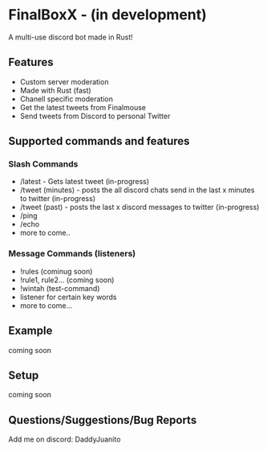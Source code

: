 # FinalBoxX - (in development)

A multi-use discord bot made in Rust!

## Features
  * Custom server moderation
  * Made with Rust (fast)
  * Chanell specific moderation
  * Get the latest tweets from Finalmouse
  * Send tweets from Discord to personal Twitter

## Supported commands and features

### Slash Commands
  * /latest - Gets latest tweet (in-progress)
  * /tweet (minutes) - posts the all discord chats send in the last x minutes to twitter (in-progress)
  * /tweet (past) - posts the last x discord messages to twitter (in-progress)
  * /ping
  * /echo
  * more to come..
### Message Commands (listeners) 
  * !rules (cominug soon)
  * !rule1, rule2... (coming soon)
  * !wintah (test-command)
  * listener for certain key words
  * more to come...


## Example
coming soon

## Setup
coming soon

## Questions/Suggestions/Bug Reports
Add me on discord: DaddyJuanito
